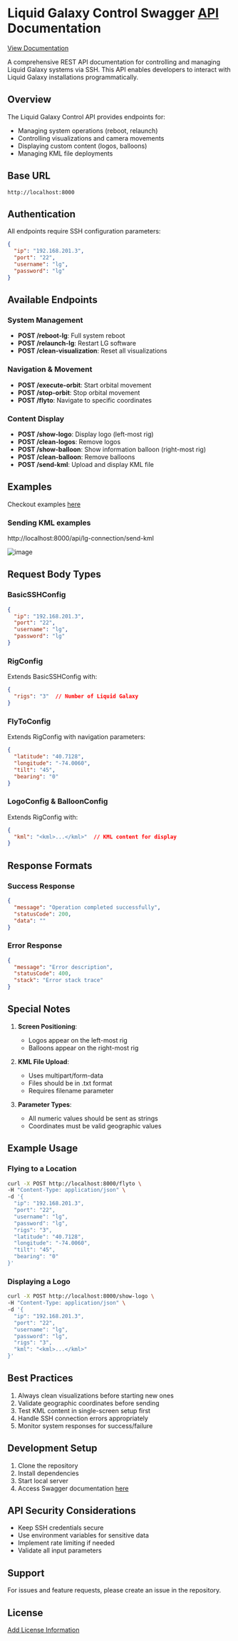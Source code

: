# Liquid Galaxy Control Swagger [API](https://github.com/LiquidGalaxyLAB/lg-server) Documentation 
[View Documentation](https://rohit-554.github.io/LgServerSwaggerApi/)

A comprehensive REST API documentation for controlling and managing Liquid Galaxy systems via SSH. This API enables developers to interact with Liquid Galaxy installations programmatically.

## Overview

The Liquid Galaxy Control API provides endpoints for:
- Managing system operations (reboot, relaunch)
- Controlling visualizations and camera movements
- Displaying custom content (logos, balloons)
- Managing KML file deployments

## Base URL
```
http://localhost:8000
```

## Authentication

All endpoints require SSH configuration parameters:
```json
{
  "ip": "192.168.201.3",
  "port": "22",
  "username": "lg",
  "password": "lg"
}
```

## Available Endpoints

### System Management
- **POST /reboot-lg**: Full system reboot
- **POST /relaunch-lg**: Restart LG software
- **POST /clean-visualization**: Reset all visualizations

### Navigation & Movement
- **POST /execute-orbit**: Start orbital movement
- **POST /stop-orbit**: Stop orbital movement
- **POST /flyto**: Navigate to specific coordinates

### Content Display
- **POST /show-logo**: Display logo (left-most rig)
- **POST /clean-logos**: Remove logos
- **POST /show-balloon**: Show information balloon (right-most rig)
- **POST /clean-balloon**: Remove balloons
- **POST /send-kml**: Upload and display KML file

## Examples 
Checkout examples [here](https://github.com/Rohit-554/LgServerSwaggerApi/blob/master/examples/examples.txt)

### Sending KML examples 
http://localhost:8000/api/lg-connection/send-kml

![image](https://github.com/user-attachments/assets/64adfc7f-ca7b-4e8b-967c-29c8f531d44c)

## Request Body Types

### BasicSSHConfig
```json
{
  "ip": "192.168.201.3",
  "port": "22",
  "username": "lg",
  "password": "lg"
}
```

### RigConfig
Extends BasicSSHConfig with:
```json
{
  "rigs": "3"  // Number of Liquid Galaxy 
}
```

### FlyToConfig
Extends RigConfig with navigation parameters:
```json
{
  "latitude": "40.7128",
  "longitude": "-74.0060",
  "tilt": "45",
  "bearing": "0"
}
```

### LogoConfig & BalloonConfig
Extends RigConfig with:
```json
{
  "kml": "<kml>...</kml>"  // KML content for display
}
```

## Response Formats

### Success Response
```json
{
  "message": "Operation completed successfully",
  "statusCode": 200,
  "data": ""
}
```

### Error Response
```json
{
  "message": "Error description",
  "statusCode": 400,
  "stack": "Error stack trace"
}
```

## Special Notes

1. **Screen Positioning**:
   - Logos appear on the left-most rig
   - Balloons appear on the right-most rig

2. **KML File Upload**:
   - Uses multipart/form-data
   - Files should be in .txt format
   - Requires filename parameter

3. **Parameter Types**:
   - All numeric values should be sent as strings
   - Coordinates must be valid geographic values

## Example Usage

### Flying to a Location
```bash
curl -X POST http://localhost:8000/flyto \
-H "Content-Type: application/json" \
-d '{
  "ip": "192.168.201.3",
  "port": "22",
  "username": "lg",
  "password": "lg",
  "rigs": "3",
  "latitude": "40.7128",
  "longitude": "-74.0060",
  "tilt": "45",
  "bearing": "0"
}'
```

### Displaying a Logo
```bash
curl -X POST http://localhost:8000/show-logo \
-H "Content-Type: application/json" \
-d '{
  "ip": "192.168.201.3",
  "port": "22",
  "username": "lg",
  "password": "lg",
  "rigs": "3",
  "kml": "<kml>...</kml>"
}'
```

## Best Practices

1. Always clean visualizations before starting new ones
2. Validate geographic coordinates before sending
3. Test KML content in single-screen setup first
4. Handle SSH connection errors appropriately
5. Monitor system responses for success/failure

## Development Setup

1. Clone the repository
2. Install dependencies
3. Start local server
4. Access Swagger documentation [here](https://rohit-554.github.io/LgServerSwaggerApi/)

## API Security Considerations

- Keep SSH credentials secure
- Use environment variables for sensitive data
- Implement rate limiting if needed
- Validate all input parameters

## Support

For issues and feature requests, please create an issue in the repository.

## License

[Add License Information](https://github.com/Rohit-554/LgServerSwaggerApi/blob/master/LICENSE)
